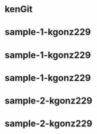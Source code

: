 # kenGit
# sample-1-kgonz229
# sample-1-kgonz229
# sample-1-kgonz229
# sample-2-kgonz229
# sample-2-kgonz229
